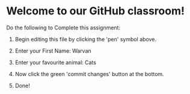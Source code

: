 # Welcome to our GitHub classroom!

Do the following to Complete this assignment:

1. Begin editing this file by clicking the 'pen' symbol above.

2. Enter your First Name: Warvan

3. Enter your favourite animal: Cats

4. Now click the green 'commit changes' button at the bottom.

5. Done!
